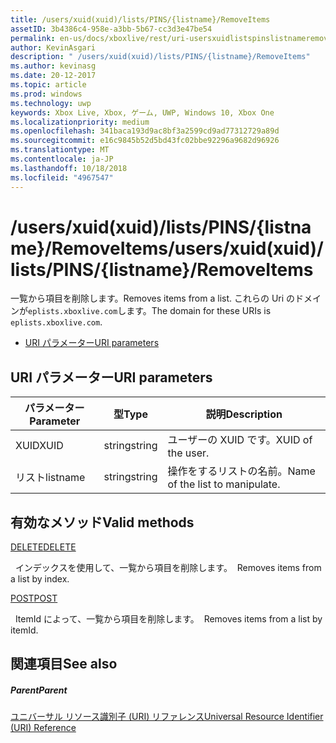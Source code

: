 ```yaml
---
title: /users/xuid(xuid)/lists/PINS/{listname}/RemoveItems
assetID: 3b4386c4-958e-a3bb-5b67-cc3d3e47be54
permalink: en-us/docs/xboxlive/rest/uri-usersxuidlistspinslistnameremoveitems.html
author: KevinAsgari
description: " /users/xuid(xuid)/lists/PINS/{listname}/RemoveItems"
ms.author: kevinasg
ms.date: 20-12-2017
ms.topic: article
ms.prod: windows
ms.technology: uwp
keywords: Xbox Live, Xbox, ゲーム, UWP, Windows 10, Xbox One
ms.localizationpriority: medium
ms.openlocfilehash: 341baca193d9ac8bf3a2599cd9ad77312729a89d
ms.sourcegitcommit: e16c9845b52d5bd43fc02bbe92296a9682d96926
ms.translationtype: MT
ms.contentlocale: ja-JP
ms.lasthandoff: 10/18/2018
ms.locfileid: "4967547"
---
```

# <a name="usersxuidxuidlistspinslistnameremoveitems"></a><span data-ttu-id="510d2-104">/users/xuid(xuid)/lists/PINS/{listname}/RemoveItems</span><span class="sxs-lookup"><span data-stu-id="510d2-104">/users/xuid(xuid)/lists/PINS/{listname}/RemoveItems</span></span>
<span data-ttu-id="510d2-105">一覧から項目を削除します。</span><span class="sxs-lookup"><span data-stu-id="510d2-105">Removes items from a list.</span></span> <span data-ttu-id="510d2-106">これらの Uri のドメインが`eplists.xboxlive.com`します。</span><span class="sxs-lookup"><span data-stu-id="510d2-106">The domain for these URIs is `eplists.xboxlive.com`.</span></span>
 
  * [<span data-ttu-id="510d2-107">URI パラメーター</span><span class="sxs-lookup"><span data-stu-id="510d2-107">URI parameters</span></span>](#ID4EV)
 
<a id="ID4EV"></a>

 
## <a name="uri-parameters"></a><span data-ttu-id="510d2-108">URI パラメーター</span><span class="sxs-lookup"><span data-stu-id="510d2-108">URI parameters</span></span> 
 
| <span data-ttu-id="510d2-109">パラメーター</span><span class="sxs-lookup"><span data-stu-id="510d2-109">Parameter</span></span>| <span data-ttu-id="510d2-110">型</span><span class="sxs-lookup"><span data-stu-id="510d2-110">Type</span></span>| <span data-ttu-id="510d2-111">説明</span><span class="sxs-lookup"><span data-stu-id="510d2-111">Description</span></span>| 
| --- | --- | --- | 
| <span data-ttu-id="510d2-112">XUID</span><span class="sxs-lookup"><span data-stu-id="510d2-112">XUID</span></span>| <span data-ttu-id="510d2-113">string</span><span class="sxs-lookup"><span data-stu-id="510d2-113">string</span></span>| <span data-ttu-id="510d2-114">ユーザーの XUID です。</span><span class="sxs-lookup"><span data-stu-id="510d2-114">XUID of the user.</span></span>| 
| <span data-ttu-id="510d2-115">リスト</span><span class="sxs-lookup"><span data-stu-id="510d2-115">listname</span></span>| <span data-ttu-id="510d2-116">string</span><span class="sxs-lookup"><span data-stu-id="510d2-116">string</span></span>| <span data-ttu-id="510d2-117">操作をするリストの名前。</span><span class="sxs-lookup"><span data-stu-id="510d2-117">Name of the list to manipulate.</span></span>| 
  
<a id="ID4E5B"></a>

 
## <a name="valid-methods"></a><span data-ttu-id="510d2-118">有効なメソッド</span><span class="sxs-lookup"><span data-stu-id="510d2-118">Valid methods</span></span>

[<span data-ttu-id="510d2-119">DELETE</span><span class="sxs-lookup"><span data-stu-id="510d2-119">DELETE</span></span>](uri-usersxuidlistspinslistnameremoveitemsdelete.md)

<span data-ttu-id="510d2-120">&nbsp;&nbsp;インデックスを使用して、一覧から項目を削除します。</span><span class="sxs-lookup"><span data-stu-id="510d2-120">&nbsp;&nbsp;Removes items from a list by index.</span></span>

[<span data-ttu-id="510d2-121">POST</span><span class="sxs-lookup"><span data-stu-id="510d2-121">POST</span></span>](uri-usersxuidlistspinslistnameremoveitemspost.md)

<span data-ttu-id="510d2-122">&nbsp;&nbsp;ItemId によって、一覧から項目を削除します。</span><span class="sxs-lookup"><span data-stu-id="510d2-122">&nbsp;&nbsp;Removes items from a list by itemId.</span></span>
 
<a id="ID4ELC"></a>

 
## <a name="see-also"></a><span data-ttu-id="510d2-123">関連項目</span><span class="sxs-lookup"><span data-stu-id="510d2-123">See also</span></span>
 
<a id="ID4ENC"></a>

 
##### <a name="parent"></a><span data-ttu-id="510d2-124">Parent</span><span class="sxs-lookup"><span data-stu-id="510d2-124">Parent</span></span> 

[<span data-ttu-id="510d2-125">ユニバーサル リソース識別子 (URI) リファレンス</span><span class="sxs-lookup"><span data-stu-id="510d2-125">Universal Resource Identifier (URI) Reference</span></span>](../atoc-xboxlivews-reference-uris.md)

   